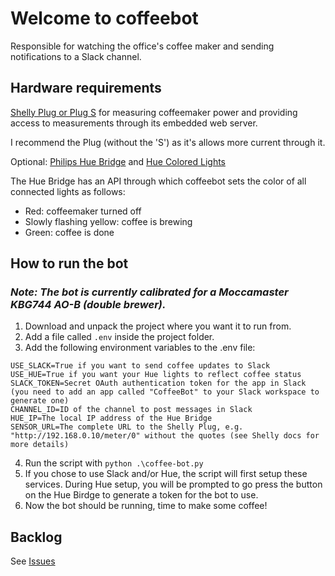# Welcome to coffeebot
Responsible for watching the office's coffee maker and sending notifications to a Slack channel.

## Hardware requirements
[Shelly Plug or Plug S](https://www.shelly.cloud/products/shelly-plug-smart-home-automation-device/) for measuring coffeemaker power
and providing access to measurements through its embedded web server.

I recommend the Plug (without the 'S') as it's allows more current through it.

Optional: [Philips Hue Bridge](https://www.philips-hue.com/en-gb/p/hue-bridge/8719514342583) and [Hue Colored Lights](https://www.philips-hue.com/en-gb/products/smart-light-bulbs)

The Hue Bridge has an API through which coffeebot sets the color of all connected lights as follows:
- Red: coffeemaker turned off
- Slowly flashing yellow: coffee is brewing
- Green: coffee is done

## How to run the bot
### _Note: The bot is currently calibrated for a Moccamaster KBG744 AO-B (double brewer)._
1. Download and unpack the project where you want it to run from.
2. Add a file called `.env` inside the project folder.
3. Add the following environment variables to the .env file:
```
USE_SLACK=True if you want to send coffee updates to Slack
USE_HUE=True if you want your Hue lights to reflect coffee status
SLACK_TOKEN=Secret OAuth authentication token for the app in Slack (you need to add an app called "CoffeeBot" to your Slack workspace to generate one)
CHANNEL_ID=ID of the channel to post messages in Slack
HUE_IP=The local IP address of the Hue Bridge
SENSOR_URL=The complete URL to the Shelly Plug, e.g. "http://192.168.0.10/meter/0" without the quotes (see Shelly docs for more details)
```
4. Run the script with `python .\coffee-bot.py`
5. If you chose to use Slack and/or Hue, the script will first setup these services. During Hue setup, you will be prompted to go press the button on the Hue Birdge to generate a token for the bot to use.
6. Now the bot should be running, time to make some coffee!

## Backlog
See [Issues](https://github.com/phixarhasse/coffeebot/issues)
